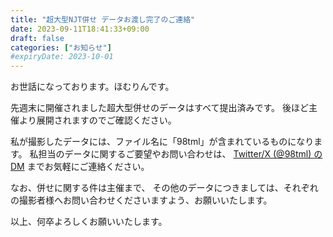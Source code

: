 ```yaml
---
title: "超大型NJT併せ データお渡し完了のご連絡"
date: 2023-09-11T18:41:33+09:00
draft: false
categories: ["お知らせ"]
#expiryDate: 2023-10-01
---
```


お世話になっております。ほむりんです。

先週末に開催されました超大型併せのデータはすべて提出済みです。
後ほど主催より展開されますのでご確認ください。

私が撮影したデータには、ファイル名に「98tml」が含まれているものになります。
私担当のデータに関するご要望やお問い合わせは、
[Twitter/X (@98tml) のDM](https://x.com/98tml) までお気軽にご連絡ください。

なお、併せに関する件は主催まで、
その他のデータにつきましては、それぞれの撮影者様へお問い合わせくださいますよう、お願いいたします。

以上、何卒よろしくお願いいたします。